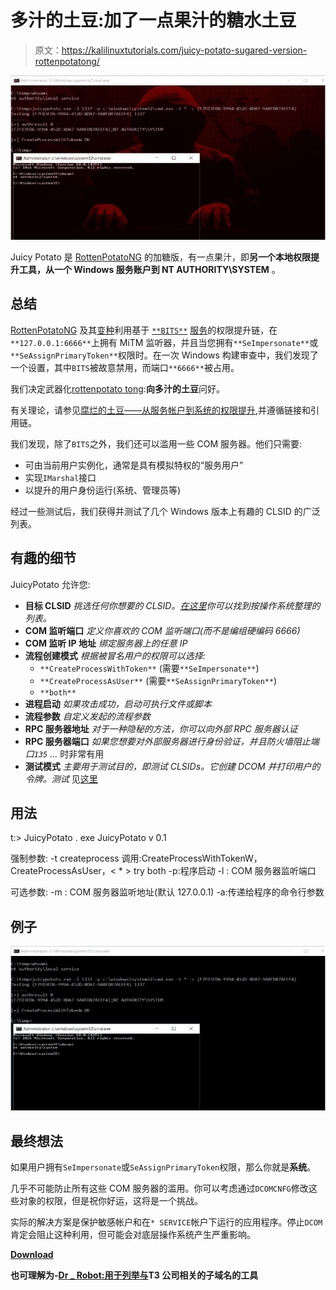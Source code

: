 # 多汁的土豆:加了一点果汁的糖水土豆

> 原文：<https://kalilinuxtutorials.com/juicy-potato-sugared-version-rottenpotatong/>

[![Juicy Potato : A Sugared Version Of RottenPotatoNG, With A Bit Of Juice](img//23d8d9e3ada875c1b7c8a2d1621b9b1e.png "Juicy Potato : A Sugared Version Of RottenPotatoNG, With A Bit Of Juice")](https://1.bp.blogspot.com/-lR4S3aLwM5I/XYsQt7_k94I/AAAAAAAACo8/6y0GyBKLxbcN49FGbpUQYGqZfW5GiRJUQCLcBGAsYHQ/s1600/Example-1%25252B%252525281%25252529.png)

Juicy Potato 是 [RottenPotatoNG](https://github.com/breenmachine/RottenPotatoNG) 的加糖版，有一点果汁，即**另一个本地权限提升工具，从一个 Windows 服务账户到 NT AUTHORITY\SYSTEM** 。

## **总结**

[RottenPotatoNG](https://github.com/breenmachine/RottenPotatoNG) 及其[变种](https://github.com/decoder-it/lonelypotato)利用基于 [`**BITS**`](https://msdn.microsoft.com/en-us/library/windows/desktop/bb968799(v=vs.85).aspx) [服务](https://github.com/breenmachine/RottenPotatoNG/blob/4eefb0dd89decb9763f2bf52c7a067440a9ec1f0/RottenPotatoEXE/MSFRottenPotato/MSFRottenPotato.cpp#L126)的权限提升链，在`**127.0.0.1:6666**`上拥有 MiTM 监听器，并且当您拥有`**SeImpersonate**`或`**SeAssignPrimaryToken**`权限时。在一次 Windows 构建审查中，我们发现了一个设置，其中`BITS`被故意禁用，而端口`**6666**`被占用。

我们决定武器化[rottenpotato tong](https://github.com/breenmachine/RottenPotatoNG):**向多汁的土豆**问好。

有关理论，请参见[腐烂的土豆——从服务帐户到系统的权限提升](https://foxglovesecurity.com/2016/09/26/rotten-potato-privilege-escalation-from-service-accounts-to-system/),并遵循链接和引用链。

我们发现，除了`BITS`之外，我们还可以滥用一些 COM 服务器。他们只需要:

*   可由当前用户实例化，通常是具有模拟特权的“服务用户”
*   实现`IMarshal`接口
*   以提升的用户身份运行(系统、管理员等)

经过一些测试后，我们获得并测试了几个 Windows 版本上有趣的 CLSID 的广泛列表。

## **有趣的细节**

JuicyPotato 允许您:

*   **目标 CLSID**
    *挑选任何你想要的 CLSID。[在这里](https://github.com/ohpe/juicy-potato/blob/master/CLSID/README.md)你可以找到按操作系统整理的列表。*
*   **COM 监听端口**
    *定义你喜欢的 COM 监听端口(而不是编组硬编码 6666)*
*   **COM 监听 IP 地址**
    *绑定服务器上的任意 IP*
*   **流程创建模式**
    *根据被冒名用户的权限可以选择:*
    *   `**CreateProcessWithToken**` (需要`**SeImpersonate**`)
    *   `**CreateProcessAsUser**` (需要`**SeAssignPrimaryToken**`)
    *   `**both**`
*   **进程启动**
    *如果攻击成功，启动可执行文件或脚本*
*   **流程参数**
    *自定义发起的流程参数*
*   **RPC 服务器地址**
    *对于一种隐秘的方法，你可以向外部 RPC 服务器认证*
*   **RPC 服务器端口**
    *如果您想要对外部服务器进行身份验证，并且防火墙阻止端口`135` …* 时非常有用
*   **测试模式**
    *主要用于测试目的，即测试 CLSIDs。它创建 DCOM 并打印用户的令牌。测试* 见[这里](https://github.com/ohpe/juicy-potato/blob/master/Test/README.md)

## **用法**

t:> JuicyPotato . exe
JuicyPotato v 0.1

强制参数:
-t createprocess 调用:CreateProcessWithTokenW，CreateProcessAsUser，< * > try both
-p:程序启动
-l : COM 服务器监听端口

可选参数:
-m : COM 服务器监听地址(默认 127.0.0.1)
-a:传递给程序的命令行参数

## **例子**

![](img//853438780fe77d8595c2bfd0ea423f1e.png)

## **最终想法**

如果用户拥有`SeImpersonate`或`SeAssignPrimaryToken`权限，那么你就是**系统**。

几乎不可能防止所有这些 COM 服务器的滥用。你可以考虑通过`DCOMCNFG`修改这些对象的权限，但是祝你好运，这将是一个挑战。

实际的解决方案是保护敏感帐户和在`* SERVICE`帐户下运行的应用程序。停止`DCOM`肯定会阻止这种利用，但可能会对底层操作系统产生严重影响。

[**Download**](https://github.com/ohpe/juicy-potato)

**也可理解为-[Dr _ Robot:用于列举与](https://kalilinuxtutorials.com/dr_robot-enumerate-the-subdomains-associated-with-a-company/)T3 公司相关的子域名的工具**